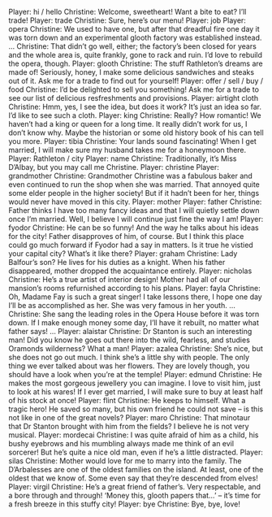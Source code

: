 Player: hi / hello
Christine: Welcome, sweetheart! Want a bite to eat? I’ll trade!
Player: trade
Christine: Sure, here’s our menu!
Player: job
Player: opera
Christine: We used to have one, but after that dreadful fire one day it was torn down and an experimental glooth factory was established instead. …
Christine: That didn’t go well, either; the factory’s been closed for years and the whole area is, quite frankly, gone to rack and ruin. I’d love to rebuild the opera, though. <sighs>
Player: glooth
Christine: The stuff Rathleton’s dreams are made of! <winks> Seriously, honey, I make some delicious sandwiches and steaks out of it. Ask me for a trade to find out for yourself!
Player: offer / sell / buy / food
Christine: I’d be delighted to sell you something! Ask me for a trade to see our list of delicious resfreshments and provisions.
Player: airtight cloth
Christine: Hmm, yes, I see the idea, but does it work? It’s just an idea so far. I’d like to see such a cloth.
Player: king
Christine: Really? How romantic! We haven’t had a king or queen for a long time. It really didn’t work for us, I don’t know why. Maybe the historian or some old history book of his can tell you more.
Player: tibia
Christine: Your lands sound fascinating! When I get married, I will make sure my husband takes me for a honeymoon there.
Player: Rathleton / city
Player: name
Christine: Traditionally, it’s Miss D’Albay, but you may call me Christine. <flashes you a smile>
Player: christine
Player: grandmother
Christine: Grandmother Christine was a fabulous baker and even continued to run the shop when she was married. That annoyed quite some elder people in the higher society! But if it hadn’t been for her, things would never have moved in this city.
Player: mother
Player: father
Christine: Father thinks I have too many fancy ideas and that I will quietly settle down once I’m married. <winks> Well, I believe I will continue just fine the way I am!
Player: fyodor
Christine: He can be so funny! And the way he talks about his ideas for the city! Father disapproves of him, of course. But I think this place could go much forward if Fyodor had a say in matters. Is it true he vistied your capital city? What’s it like there?
Player: graham
Christine: Lady Balfour’s son? He lives for his duties as a knight. When his father disappeared, mother dropped the acquaintance entirely. 
Player: nicholas
Christine: He’s a true artist of interior design! Mother had all of our mansion’s rooms refurnished according to his plans.
Player: fayla
Christine: Oh, Madame Fay is such a great singer! I take lessons there, I hope one day I’ll be as accomplished as her. She was very famous in her youth. …
Christine: She sang the leading roles in the Opera House before it was torn down. If I make enough money some day, I’ll have it rebuilt, no matter what father says! …
Player: alaistar
Christine: Dr Stanton is such an interesting man! Did you know he goes out there into the wild, fearless, and studies Oramonds wilderness? What a man!
Player: azalea
Christine: She’s nice, but she does not go out much. I think she’s a little shy with people. The only thing we ever talked about was her flowers. They are lovely though, you should have a look when you’re at the temple! 
Player: edmund
Christine: He makes the most gorgeous jewellery you can imagine. I love to visit him, just to look at his wares! If I ever get married, I will make sure to buy at least half of his stock at once!
Player: flint
Christine: He keeps to himself. What a tragic hero! He saved so many, but his own friend he could not save – is this not like in one of the great novels?
Player: maro
Christine: That minotaur that Dr Stanton brought with him from the fields? I believe he is not very musical.
Player: mordecai
Christine: I was quite afraid of him as a child, his bushy eyebrows and his mumbling always made me think of an evil sorcerer! But he’s quite a nice old man, even if he’s a little distracted.
Player: silas
Christine: Mother would love for me to marry into the family. The D’Arbalesses are one of the oldest families on the island. At least, one of the oldest that we know of. Some even say that they’re descended from elves! <laughs>
Player: virgil
Christine: He’s a great friend of father’s. Very respectable, and a bore through and through! ‘Money this, glooth papers that…’ – it’s time for a fresh breeze in this stuffy city!
Player: bye
Christine: Bye, bye, love!